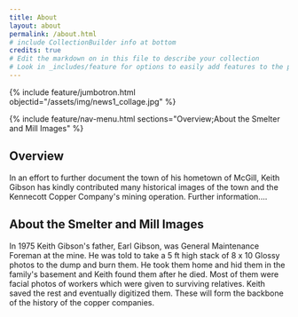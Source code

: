 ```yaml
---
title: About
layout: about
permalink: /about.html
# include CollectionBuilder info at bottom
credits: true
# Edit the markdown on in this file to describe your collection
# Look in _includes/feature for options to easily add features to the page
---
```

{% include feature/jumbotron.html objectid="/assets/img/news1_collage.jpg" %}

{% include feature/nav-menu.html sections="Overview;About the Smelter and Mill Images" %}

## Overview
In an effort to further document the town of his hometown of McGill, Keith Gibson has kindly contributed many historical images of the town and the Kennecott Copper Company's mining operation. Further information....

## About the Smelter and Mill Images
In 1975 Keith Gibson's father, Earl Gibson, was General Maintenance Foreman at the mine. He was told to take a 5 ft high stack of 8 x 10 Glossy photos to the dump and burn them. He took them home and hid them in the family's basement and Keith found them after he died. Most of them were facial photos of workers which were given to surviving relatives. Keith saved the rest and eventually digitized them. These will form the backbone of the history of the copper companies.

